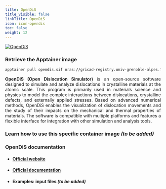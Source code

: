 ```yaml
---
title: OpenDiS
title_visible: false
linkTitle: OpenDiS
icon: icon-opendis
toc: false
weight: 12
---
```


<a href="https://opendis.github.io/OpenDiS/" target="_blank" class="codes-pages-top-logo">
  <img alt="OpenDiS" class="logo-opendis"/>
</a>

### Retrieve the Apptainer image

```bash
apptainer pull opendis.sif oras://gricad-registry.univ-grenoble-alpes.fr/diamond/apptainer/apptainer-singularity-projects/opendis-from-guix.sif:latest
```

<div align="justify">

**OpenDiS (Open Dislocation Simulator)** is an open-source software designed to simulate and analyze dislocations in crystalline materials at the atomic scale. This program is primarily used in materials science and physics to model the complex interactions between dislocations, crystalline defects, and externally applied stresses. Based on advanced numerical methods, OpenDiS enables the visualization of dislocation movements and the study of their impacts on the mechanical and thermal properties of materials. The software is compatible with multiple platforms and features a flexible interface for integration with other simulation and analysis tools.

</div>

### Learn how to use this specific container image _(to be added)_

### OpenDiS documentation

- #### <a href="https://opendis.github.io/OpenDiS/" target="_blank">Official website</a>

- #### <a href="https://opendis.github.io/OpenDiS/tutorials/index.html" target="_blank">Official documentation</a>

- #### Examples: input files _(to be added)_
